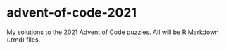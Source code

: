 # advent-of-code-2021
My solutions to the 2021 Advent of Code puzzles. All will be R Markdown (.rmd) files.
